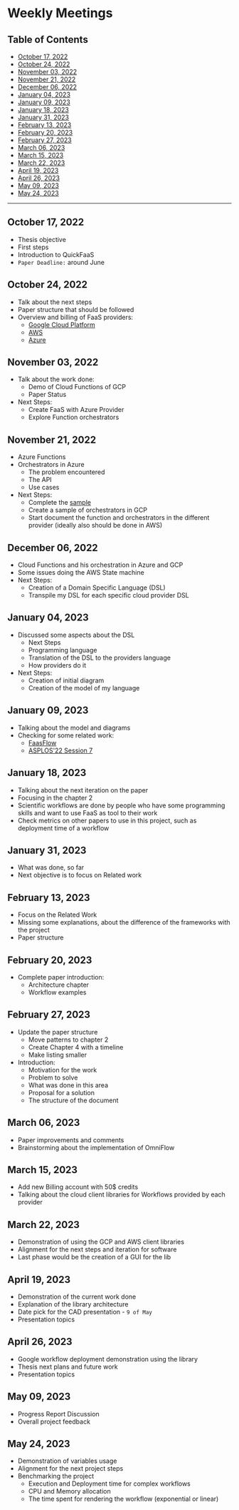 # Weekly Meetings

## Table of Contents

- [October 17, 2022](#october-17-2022)
- [October 24, 2022](#october-24-2022)
- [November 03, 2022](#november-03-2022)
- [November 21, 2022](#november-21-2022)
- [December 06, 2022](#december-06-2022)
- [January 04, 2023](#january-04-2023)
- [January 09, 2023](#january-09-2023)
- [January 18, 2023](#january-18-2023)
- [January 31, 2023](#january-31-2023)
- [February 13, 2023](#february-13-2023)
- [February 20, 2023](#february-20-2023)
- [February 27, 2023](#february-27-2023)
- [March 06, 2023](#march-06-2023)
- [March 15, 2023](#march-15-2023)
- [March 22, 2023](#march-22-2023)
- [April 19, 2023](#april-19-2023)
- [April 26, 2023](#april-26-2023)
- [May 09, 2023](#may-09-2023)
- [May 24, 2023](#may-24-2023)

---

## October 17, 2022

- Thesis objective
- First steps
- Introduction to QuickFaaS
- `Paper Deadline:` around June

## October 24, 2022

- Talk about the next steps
- Paper structure that should be followed
- Overview and billing of FaaS providers:
  - [Google Cloud Platform](https://cloud.google.com/functions)
  - [AWS](https://aws.amazon.com/pt/lambda/)
  - [Azure](https://learn.microsoft.com/en-us/azure/azure-functions/functions-overview)

## November 03, 2022

- Talk about the work done:
  - Demo of Cloud Functions of GCP
  - Paper Status
- Next Steps:
  - Create FaaS with Azure Provider
  - Explore Function orchestrators

## November 21, 2022

- Azure Functions
- Orchestrators in Azure
  - The problem encountered
  - The API
  - Use cases
- Next Steps:
  - Complete the [sample](https://learn.microsoft.com/en-us/azure/azure-functions/durable/durable-functions-sequence?tabs=csharp)
  - Create a sample of orchestrators in GCP
  - Start document the function and orchestrators in the different provider (ideally also should be done in AWS)

## December 06, 2022

- Cloud Functions and his orchestration in Azure and GCP
- Some issues doing the AWS State machine
- Next Steps:
  - Creation of a Domain Specific Language (DSL)
  - Transpile my DSL for each specific cloud provider DSL

## January 04, 2023

- Discussed some aspects about the DSL
  - Next Steps
  - Programming language
  - Translation of the DSL to the providers language
  - How providers do it
- Next Steps:
  - Creation of initial diagram
  - Creation of the model of my language

## January 09, 2023

- Talking about the model and diagrams
- Checking for some related work:
  - [FaasFlow](https://github.com/s8sg/faas-flow)
  - [ASPLOS'22 Session 7](https://www.youtube.com/watch?v=xCMx4J6Ur_c)

## January 18, 2023

- Talking about the next iteration on the paper
- Focusing in the chapter 2
- Scientific workflows are done by people who have some programming skills and want to use FaaS as tool to their work
- Check metrics on other papers to use in this project, such as deployment time of a workflow

## January 31, 2023

- What was done, so far
- Next objective is to focus on Related work

## February 13, 2023

- Focus on the Related Work
- Missing some explanations, about the difference of the frameworks with the project
- Paper structure

## February 20, 2023

- Complete paper introduction:
  - Architecture chapter
  - Workflow examples

## February 27, 2023

- Update the paper structure
  - Move patterns to chapter 2
  - Create Chapter 4 with a timeline
  - Make listing smaller
- Introduction:
  - Motivation for the work
  - Problem to solve
  - What was done in this area
  - Proposal for a solution
  - The structure of the document

## March 06, 2023

- Paper improvements and comments
- Brainstorming about the implementation of OmniFlow

## March 15, 2023

- Add new Billing account with 50$ credits
- Talking about the cloud client libraries for Workflows provided by each provider

## March 22, 2023

- Demonstration of using the GCP and AWS client libraries
- Alignment for the next steps and iteration for software 
- Last phase would be the creation of a GUI for the lib

## April 19, 2023

- Demonstration of the current work done
- Explanation of the library architecture
- Date pick for the CAD presentation - `9 of May`
- Presentation topics

## April 26, 2023

- Google workflow deployment demonstration using the library
- Thesis next plans and future work
- Presentation topics

## May 09, 2023

- Progress Report Discussion
- Overall project feedback

## May 24, 2023

- Demonstration of variables usage
- Alignment for the next project steps
- Benchmarking the project
  - Execution and Deployment time for complex workflows
  - CPU and Memory allocation
  - The time spent for rendering the workflow (exponential or linear)

